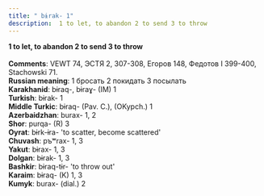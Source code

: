 ```yaml
---
title: " bɨrak- 1"
description:  1 to let, to abandon 2 to send 3 to throw
---
```

<strong> 1 to let, to abandon 2 to send 3 to throw</strong><br><br>
<strong>Comments</strong>:  VEWT 74, ЭСТЯ 2, 307-308, Егоров 148, Федотов I 399-400, Stachowski 71.<br>
<strong>Russian meaning</strong>:  1 бросать 2 покидать 3 посылать<br>
<strong>Karakhanid</strong>:  bɨraq-, bɨraɣ- (IM) 1<br>
<strong>Turkish</strong>:  bɨrak- 1<br>
<strong>Middle Turkic</strong>:  bɨraq- (Pav. C.), (OKypch.) 1<br>
<strong>Azerbaidzhan</strong>:  burax- 1, 2<br>
<strong>Shor</strong>:  purqa- (R) 3<br>
<strong>Oyrat</strong>:  bɨrk-ɨra- 'to scatter, become scattered'<br>
<strong>Chuvash</strong>:  pъʷrax- 1, 3<br>
<strong>Yakut</strong>:  bɨrax- 1, 3<br>
<strong>Dolgan</strong>:  bɨrak- 1, 3<br>
<strong>Bashkir</strong>:  bɨraq-tɨr- 'to throw out'<br>
<strong>Karaim</strong>:  bɨraq- (K) 1, 3<br>
<strong>Kumyk</strong>:  burax- (dial.) 2<br>


